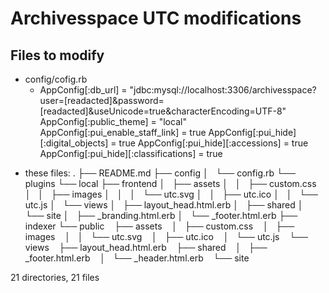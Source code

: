 # Archivesspace UTC modifications

## Files to modify
 - config/cofig.rb
	 - AppConfig[:db_url] = "jdbc:mysql://localhost:3306/archivesspace?user=[readacted]&password=[readacted]&useUnicode=true&characterEncoding=UTF-8"
AppConfig[:public_theme] = "local"
AppConfig[:pui_enable_staff_link] = true
AppConfig[:pui_hide][:digital_objects] = true
AppConfig[:pui_hide][:accessions] = true
AppConfig[:pui_hide][:classifications] = true
+ these files:
.
├── README.md
├── config
│   └── config.rb
└── plugins
    └── local
        ├── frontend
        │   ├── assets
        │   │   ├── custom.css
        │   │   ├── images
        │   │   │   └── utc.svg
        │   │   ├── utc.ico
        │   │   └── utc.js
        │   └── views
        │       ├── layout_head.html.erb
        │       ├── shared
        │       └── site
        │           ├── _branding.html.erb
        │           └── _footer.html.erb
        ├── indexer
        └── public
            ├── assets
            │   ├── custom.css
            │   ├── images
            │   │   └── utc.svg
            │   ├── utc.ico
            │   └── utc.js
            └── views
                ├── layout_head.html.erb
                ├── shared
                │   ├── _footer.html.erb
                │   └── _header.html.erb
                └── site


21 directories, 21 files
